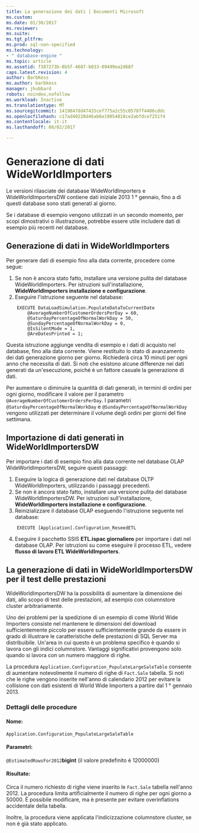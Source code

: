 ```yaml
---
title: La generazione dei dati | Documenti Microsoft
ms.custom: 
ms.date: 01/30/2017
ms.reviewer: 
ms.suite: 
ms.tgt_pltfrm: 
ms.prod: sql-non-specified
ms.technology:
- " database-engine "
ms.topic: article
ms.assetid: f387273b-8b5f-4687-b033-09499ea2d68f
caps.latest.revision: 4
author: BarbKess
ms.author: barbkess
manager: jhubbard
robots: noindex,nofollow
ms.workload: Inactive
ms.translationtype: MT
ms.sourcegitcommit: 1419847dd47435cef775a2c55c0578ff4406cddc
ms.openlocfilehash: c17ad40220d46ab6e19054818ce2abfdce7251f4
ms.contentlocale: it-it
ms.lasthandoff: 08/02/2017

---
```

# <a name="wideworldimporters-data-generation"></a>Generazione di dati WideWorldImporters
Le versioni rilasciate dei database WideWorldImporters e WideWorldImportersDW contiene dati iniziale 2013 1 ° gennaio, fino a di questi database sono stati generati al giorno.

Se i database di esempio vengono utilizzati in un secondo momento, per scopi dimostrativi o illustrazione, potrebbe essere utile includere dati di esempio più recenti nel database.

## <a name="data-generation-in-wideworldimporters"></a>Generazione di dati in WideWorldImporters

Per generare dati di esempio fino alla data corrente, procedere come segue:

1. Se non è ancora stato fatto, installare una versione pulita del database WideWorldImporters. Per istruzioni sull'installazione, **WideWorldImporters installazione e configurazione**.
2. Eseguire l'istruzione seguente nel database:

```
    EXECUTE DataLoadSimulation.PopulateDataToCurrentDate
        @AverageNumberOfCustomerOrdersPerDay = 60,
        @SaturdayPercentageOfNormalWorkDay = 50,
        @SundayPercentageOfNormalWorkDay = 0,
        @IsSilentMode = 1,
        @AreDatesPrinted = 1;
```

Questa istruzione aggiunge vendita di esempio e i dati di acquisto nel database, fino alla data corrente. Viene restituito lo stato di avanzamento dei dati generazione giorno per giorno. Richiederà circa 10 minuti per ogni anno che necessita di dati. Si noti che esistono alcune differenze nei dati generati da un'esecuzione, poiché è un fattore casuale la generazione di dati.

Per aumentare o diminuire la quantità di dati generati, in termini di ordini per ogni giorno, modificare il valore per il parametro `@AverageNumberOfCustomerOrdersPerDay`. I parametri `@SaturdayPercentageOfNormalWorkDay` e `@SundayPercentageOfNormalWorkDay` vengono utilizzati per determinare il volume degli ordini per giorni del fine settimana.

## <a name="importing-generated-data-in-wideworldimportersdw"></a>Importazione di dati generati in WideWorldImportersDW

Per importare i dati di esempio fino alla data corrente nel database OLAP WideWorldImportersDW, seguire questi passaggi:

1. Eseguire la logica di generazione dati nel database OLTP WideWorldImporters, utilizzando i passaggi precedenti.
2. Se non è ancora stato fatto, installare una versione pulita del database WideWorldImportersDW. Per istruzioni sull'installazione, **WideWorldImporters installazione e configurazione**.
3. Reinizializzare il database OLAP eseguendo l'istruzione seguente nel database:

```
    EXECUTE [Application].Configuration_ReseedETL
```

4. Eseguire il pacchetto SSIS **ETL.ispac giornaliero** per importare i dati nel database OLAP. Per istruzioni su come eseguire il processo ETL, vedere **flusso di lavoro ETL WideWorldImporters**.

## <a name="generating-data-in-wideworldimportersdw-for-performance-testing"></a>La generazione di dati in WideWorldImportersDW per il test delle prestazioni

WideWorldImportersDW ha la possibilità di aumentare la dimensione dei dati, allo scopo di test delle prestazioni, ad esempio con columnstore cluster arbitrariamente.

Uno dei problemi per la spedizione di un esempio di come World Wide Importers consiste nel mantenere le dimensioni del download sufficientemente piccolo per essere sufficientemente grande da essere in grado di illustrare le caratteristiche delle prestazioni di SQL Server ma distribuibile. Un'area in cui questo è un problema specifico è quando si lavora con gli indici columnstore. Vantaggi significativi provengono solo quando si lavora con un numero maggiore di righe. 

La procedura `Application.Configuration_PopulateLargeSaleTable` consente di aumentare notevolmente il numero di righe di `Fact.Sale` tabella. Si noti che le righe vengono inserite nell'anno di calendario 2012 per evitare la collisione con dati esistenti di World Wide Importers a partire dal 1 ° gennaio 2013.

### <a name="procedure-details"></a>Dettagli delle procedure

#### <a name="name"></a>Nome: 

    Application.Configuration_PopulateLargeSaleTable

#### <a name="parameters"></a>Parametri:

  `@EstimatedRowsFor2012`**bigint** (il valore predefinito è 12000000)

#### <a name="result"></a>Risultato:

Circa il numero richiesto di righe viene inserito le `Fact.Sale` tabella nell'anno 2012. La procedura limita artificialmente il numero di righe per ogni giorno a 50000. È possibile modificare, ma è presente per evitare overinflations accidentale della tabella.

Inoltre, la procedura viene applicata l'indicizzazione columnstore cluster, se non è già stato applicato.

